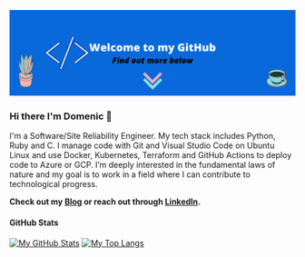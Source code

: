![GitHubReadmeBannerWelcome](GitHubReadmeBannerWelcome.png)
### Hi there I'm Domenic 👋

I'm a Software/Site Reliability Engineer. My tech stack includes Python, Ruby and C. I manage code with Git and Visual Studio Code on Ubuntu Linux and use Docker, Kubernetes, Terraform and GitHub Actions to deploy code to Azure or GCP. 
I’m deeply interested in the fundamental laws of nature and my goal is to work in a field where I can contribute to technological progress.

**Check out my [Blog](https://gosein.de/) or reach out through [LinkedIn](http://www.linkedin.com/in/goseind).**

#### GitHub Stats

[![My GitHub Stats](https://github-readme-stats.vercel.app/api?username=goseind)](https://github.com/goseind)
[![My Top Langs](https://github-readme-stats.vercel.app/api/top-langs/?username=goseind&layout=compact)](https://github.com/goseind)

